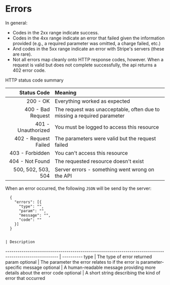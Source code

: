# Errors

In general:

  - Codes in the 2xx range indicate success.
  - Codes in the 4xx range indicate an error that failed given the information provided (e.g., a required parameter was omitted, a charge failed, etc.)
  - And codes in the 5xx range indicate an error with Stripe's servers (these are rare).
  - Not all errors map cleanly onto HTTP response codes, however. When a request is valid but does not complete successfully, the api returns a 402 error code.

HTTP status code summary

 Status Code              | Meaning
------------------------: | :-------
200 - OK                  | Everything worked as expected
400 - Bad Request	        | The request was unacceptable, often due to missing a required parameter
401 - Unauthorized        | You must be logged to access this resource
402 - Request Failed	    | The parameters were valid but the request failed
403 - Forbidden           | You can't access this resource
404 - Not Found	          | The requested resource doesn't exist
500, 502, 503, 504        | Server errors	- something went wrong on the API

When an error occurred, the following `JSON` will be send by the server:

```
  {
    "errors": [{
      "type": "",
      "param": "",
      "message": "",
      "code": ""
    }]
  }
````

                                                                                                         | Description
-------------------------------------------------------------------------------------------------------- | ----------
type                                                                                                     | The type of error returned
param              <span class="details">optional</span>                                                 | The parameter the error relates to if the error is parameter-specific
message            <span class="details">optional</span>                                                 | A human-readable message providing more details about the error
code               <span class="details">optional</span>                                                 | A short string describing the kind of error that occurred
